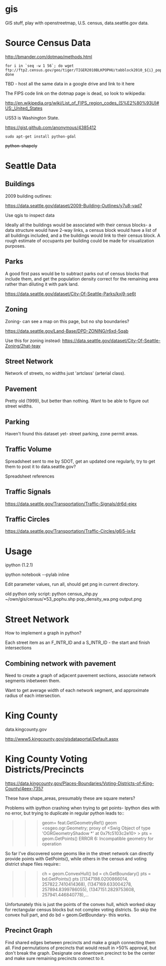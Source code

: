 gis
===

GIS stuff, play with openstreetmap, U.S. census, data.seattle.gov data.

Source Census Data
==================

http://bmander.com/dotmap/methods.html

    for i in `seq -w 1 56`; do wget ftp://ftp2.census.gov/geo/tiger/TIGER2010BLKPOPHU/tabblock2010_${i}_pophu.zip; done

TBD - host all the same data in a google drive and link to it here

The FIPS code link on the dotmap page is dead, so look to wikipedia:

http://en.wikipedia.org/wiki/List_of_FIPS_region_codes_(S%E2%80%93U)#US:_United_States

US53 is Washington State.


https://gist.github.com/anonymous/4385412

    sudo apt-get install python-gdal 
    
~~python-shapely~~

Seattle Data
============

Buildings
---------

2009 building outlines:

https://data.seattle.gov/dataset/2009-Building-Outlines/y7u8-vad7

Use qgis to inspect data

Ideally all the buildings would be associated with their census blocks- a data structure would have 2-way links, a census block would have a list of all buildings included, and a the buildings would link to their census block.  A rough estimate of occupants per building could be made for visualization purposes.

Parks 
-----

A good first pass would be to subtract parks out of census blocks that include them, and get the population density correct for the remaining area rather than diluting it with park land.

https://data.seattle.gov/dataset/City-Of-Seattle-Parks/kxj9-se6t

Zoning
------

Zoning- can see a map on this page, but no shp boundaries?

https://data.seattle.gov/Land-Base/DPD-ZONING/r6xd-5qab

Use this for zoning instead:
https://data.seattle.gov/dataset/City-Of-Seattle-Zoning/2hat-teay

Street Network
--------------

Network of streets, no widths just 'artclass' (arterial class).

Pavement
--------

Pretty old (1999), but better than nothing.  Want to be able to figure out street widths.

Parking
-------

Haven't found this dataset yet- street parking, zone permit areas.

Traffic Volume
--------------

Spreadsheet sent to me by SDOT, get an updated one regularly, try to get them to post it to data.seattle.gov?

Spreadsheet references 

Traffic Signals
---------------

https://data.seattle.gov/Transportation/Traffic-Signals/dr6d-ejex

Traffic Circles
---------------

https://data.seattle.gov/Transportation/Traffic-Circles/g6i5-ix4z

Usage
=====

ipython (1.2.1) 

ipython notebook --pylab inline

Edit parameter values, run all, should get png in current directory.  

old python only script:
    python census_shp.py ~/own/gis/census/*53_pophu.shp pop_density_wa.png output.png


Street Network
==============

How to implement a graph in python?

Each street item as an F_INTR_ID and a S_INTR_ID - the start and finish intersections

Combining network with pavement
-------------------------------

Need to create a graph of adjacent pavement sections, associate network segments inbetween them.

Want to get average width of each network segment, and approximate radius of each intersection.

King County
===========

data.kingcounty.gov

http://www5.kingcounty.gov/gisdataportal/Default.aspx


King County Voting Districts/Precincts
======================================

https://data.kingcounty.gov/Places-Boundaries/Voting-Districts-of-King-County/4eex-7357

These have shape_areas, presumably these are square meters?

Problems with ipython crashing when trying to get points- Ipython dies with no error, but trying to duplicate in regular python leads to::

  >>> geom= feat.GetGeometryRef()
  >>> geom
  <osgeo.ogr.Geometry; proxy of <Swig Object of type 'OGRGeometryShadow *' at 0x7fc5103c2e10> >
  >>> pts = geom.GetPoints()
  ERROR 6: Incompatible geometry for operation

So far I've discovered some geoms like in the street network can directly provide points with GetPoints(), while others in the census and voting district shape files require::
 
  >>> ch = geom.ConvexHull()
  >>> bd = ch.GetBoundary()
  >>> pts = bd.GetPoints()
  >>> pts
  [(1347198.0200866014, 257822.7410414368), (1347169.633004278, 257894.8399786055), (1347151.2829753608, 257941.446840778),...

Unfortunately this is just the points of the convex hull, which worked okay for rectangular census blocks but not complex voting districts.  So skip the convex hull part, and do bd = geom.GetBoundary- this works.

Precinct Graph
--------------

Find shared edges between precincts and make a graph connecting them all.  Find permutations of precincts that would result in >50% approval, but don't break the graph.  Designate one downtown precinct to be the center and make sure remaining precincts connect to it.
